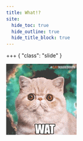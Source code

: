 ```yaml
---
title: What!?
site:
  hide_toc: true
  hide_outline: true
  hide_title_block: true
---
```


+++ { "class": "slide" }

![](../../../../media/wat.gif)
